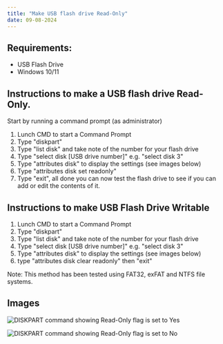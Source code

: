 ```yaml
---
title: "Make USB flash drive Read-Only"
date: 09-08-2024
---
```


## Requirements:
 - USB Flash Drive
 - Windows 10/11
   
## Instructions to make a USB flash drive Read-Only.

Start by running a command prompt (as administrator)

1. Lunch CMD to start a Command Prompt
2. Type "diskpart"
1. Type "list disk" and take note of the number for your flash drive
1. Type "select disk [USB drive number]" e.g. "select disk 3"
1. Type "attributes disk" to display the settings (see images below)
1. Type "attributes disk set readonly"
1. Type "exit", all done you can now test the flash drive to see if you can add or edit the contents of it.

## Instructions to make USB Flash Drive Writable

1. Lunch CMD to start a Command Prompt
2. Type "diskpart"
1. Type "list disk" and take note of the number for your flash drive
1. Type "select disk [USB drive number]" e.g. "select disk 3"
1. Type "attributes disk" to display the settings (see images below)
1. type "attributes disk clear readonly" then "exit"

Note: This method has been tested using FAT32, exFAT and NTFS file systems.

## Images

![DISKPART command showing Read-Only flag is set to Yes](https://github.com/catchcoder/skills-github-pages/blob/9fa24a011d4aa2c5482f65ed7b8aedd5fb64b1e8/_images/diskpart-readonly-set.PNG)

![DISKPART command showing Read-Only flag is set to No](https://github.com/catchcoder/skills-github-pages/blob/9fa24a011d4aa2c5482f65ed7b8aedd5fb64b1e8/_images/diskpart-readonly-cleared.PNG)
